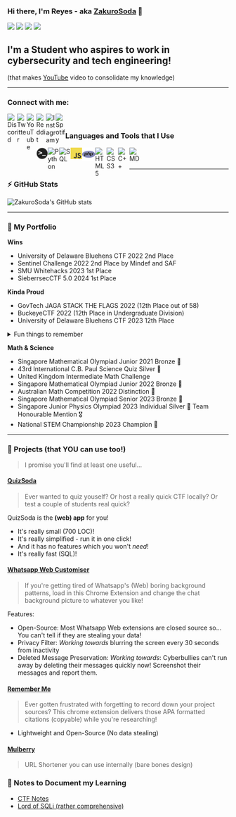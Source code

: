 ### Hi there, I'm Reyes - aka [ZakuroSoda](https://zakurosoda.wixsite.com/ctf-writeups) 👋 

![](https://img.shields.io/badge/High%20School-Coder-%23ff5f00)
![](https://img.shields.io/badge/Learning-Hacking-green)
![](https://img.shields.io/badge/Doing-CTF%20Challenges-blue)
![](https://img.shields.io/badge/%E2%AD%90-If%20you%20find%20it%20%F0%9F%95%B6%EF%B8%8F%20-%23FFFF00)

## I'm a Student who aspires to work in cybersecurity and tech engineering!
(that makes [YouTube](https://www.youtube.com/channel/UCiWyI1d6ZfS4hpWrQP5TT-g) video to consolidate my knowledge)

---

### Connect with me:

[<img align="left" alt="Discord" width="22px" src="https://www.freeiconspng.com/uploads/discord-black-icon-1.png" />](https://discordapp.com/users/909659481691004928/)
[<img align="left" alt="Twitter" width="22px" src="https://cdn-icons-png.flaticon.com/512/733/733635.png">](https://twitter.com/zakurosoda1337)
[<img align="left" alt="YouTube" width="22px" src="https://cdn.jsdelivr.net/npm/simple-icons@v3/icons/youtube.svg" />](https://www.youtube.com/channel/UCiWyI1d6ZfS4hpWrQP5TT-g)
[<img align="left" alt="Reddit" width="22px" src="https://cdn3.iconfinder.com/data/icons/social-media-black-white-2/512/BW_Reddit_glyph_svg-512.png" />](https://www.reddit.com/user/roselle_reese_4869)
[<img align="left" alt="Instagram" width="22px" src="https://cdn.jsdelivr.net/npm/simple-icons@v3/icons/instagram.svg" />](https://www.instagram.com/zakuro_soda/)
[<img align="left" alt="Spotify" width="22px" src="https://cdn-icons-png.flaticon.com/512/87/87409.png" />](https://open.spotify.com/user/4qun1d0ixi2cb4ulwa19o75nn?si=1b0e384b7237457b)
<!-- [Old Website](https://zakurosoda.wixsite.com/ctf-writeups) -->  

<br>

### Languages and Tools that I Use

<img align="left" alt="Terminal" width="26px" src="https://raw.githubusercontent.com/github/explore/80688e429a7d4ef2fca1e82350fe8e3517d3494d/topics/terminal/terminal.png" />
<img align="left" alt="Python" width="26px" src="https://upload.wikimedia.org/wikipedia/commons/thumb/c/c3/Python-logo-notext.svg/1200px-Python-logo-notext.svg.png" />
<img align="left" alt="SQL" width="26px" src="https://cdn-icons-png.flaticon.com/512/2772/2772149.png" />
<img align="left" alt="JavaScript" width="26px" src="https://raw.githubusercontent.com/github/explore/80688e429a7d4ef2fca1e82350fe8e3517d3494d/topics/javascript/javascript.png" />
<img align="left" alt="JavaScript" width="30px" src="https://raw.githubusercontent.com/github/explore/ccc16358ac4530c6a69b1b80c7223cd2744dea83/topics/php/php.png" />
<img align="left" alt="HTML5" width="26px" src="https://cdn-icons-png.flaticon.com/512/1051/1051277.png" />
<img align="left" alt="CSS3" width="26px" src="https://cdn-icons-png.flaticon.com/512/732/732190.png" />
<img align="left" alt="C++" width="26px" src="https://upload.wikimedia.org/wikipedia/commons/thumb/1/18/ISO_C%2B%2B_Logo.svg/1822px-ISO_C%2B%2B_Logo.svg.png" />
<img align="left" alt="MD" width="26px" src="https://macdown.uranusjr.com/static/images/logo.png" />

<br /><br />

---

### :zap: GitHub Stats

![ZakuroSoda's GitHub stats](https://github-readme-stats.vercel.app/api?username=ZakuroSoda&theme=onedark)

---

### 🥇 My Portfolio

**Wins**
- University of Delaware Bluehens CTF 2022 2nd Place
- Sentinel Challenge 2022 2nd Place by Mindef and SAF
- SMU Whitehacks 2023 1st Place
- SieberrsecCTF 5.0 2024 1st Place

**Kinda Proud**
- GovTech JAGA STACK THE FLAGS 2022 (12th Place out of 58)
- BuckeyeCTF 2022 (12th Place in Undergraduate Division)
- University of Delaware Bluehens CTF 2023 12th Place

<details>
  <summary>Fun things to remember</summary>
- AYCEP 2021  
- YCEP Central 2021
- YCEP 2021, 2022
- Brainhack 2021, 2022 by DSTA
- Kaspersky Interactive Protection Simulation 2021
- Sieberrsec CTF 2021
- Idek CTF 2021 (Very fun)
- Home Team Investigator's Challenge HTXIC 2021
- MetaCTF 2021
- DiceCTF 2022
- Cybergrabs CTF 2022
- NOI 2022, NOI 2023 Finals (Nearly bronze)
- CTFSG 2022
- SMU Whitehacks CTF 2022 
- Nullcon Winja CTF 2022
- Microsoft Imagine Cup Junior 2022
</details>

**Math & Science**
- Singapore Mathematical Olympiad Junior 2021 Bronze 🥉
- 43rd International C.B. Paul Science Quiz Silver 🥈
- United Kingdom Intermediate Math Challenge
- Singapore Mathematical Olympiad Junior 2022 Bronze 🥉
- Australian Math Competition 2022 Distinction 🥇
- Singapore Mathematical Olympiad Senior 2023 Bronze 🥉
- Singapore Junior Physics Olympiad 2023 Individual Silver 🥈 Team Honourable Mention 🎖️
- National STEM Championship 2023 Champion 🥇

---

### :hammer: Projects (that **YOU** can use too!)
> I promise you'll find at least one useful...

#### [QuizSoda](https://github.com/ZakuroSoda/QuizSoda)
> Ever wanted to quiz youself? Or host a really quick CTF locally? Or test a couple of students real quick?  

QuizSoda is the **(web) app** for you!  
- It's really small (700 LOC)!  
- It's really simplified - run it in one click!  
- And it has no features which you won't *need*!  
- It's really fast (SQL)!  

#### [Whatsapp Web Customiser](https://github.com/ZakuroSoda/WhatsappWeb-Customiser)
> If you're getting tired of Whatsapp's (Web) boring background patterns, load in this Chrome Extension and change the chat background picture to whatever you like!

Features:
- Open-Source: Most Whatsapp Web extensions are closed source so... You can't tell if they are stealing your data!
- Privacy Filter: *Working towards* blurring the screen every 30 seconds from inactivity
- Deleted Message Preservation: *Working towards*: Cyberbullies can't run away by deleting their messages quickly now! Screenshot their messages and report them.

#### [Remember Me](https://github.com/ZakuroSoda/remember-me)
> Ever gotten frustrated with forgetting to record down your project sources? This chrome extension delivers those APA formatted citations (copyable) while you're researching!

- Lightweight and Open-Source (No data stealing)

#### [Mulberry](https://github.com/ZakuroSoda/mulberry)
> URL Shortener you can use internally (bare bones design)

### 📓 Notes to Document my Learning
- [CTF Notes](https://github.com/ZakuroSoda/ctf-notes)
- [Lord of SQLi (rather comprehensive)](https://github.com/ZakuroSoda/LordOfSQLi)
